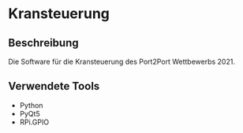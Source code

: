 # Kransteuerung

## Beschreibung

Die Software für die Kransteuerung des Port2Port Wettbewerbs 2021.

## Verwendete Tools

- Python
- PyQt5
- RPi.GPIO
